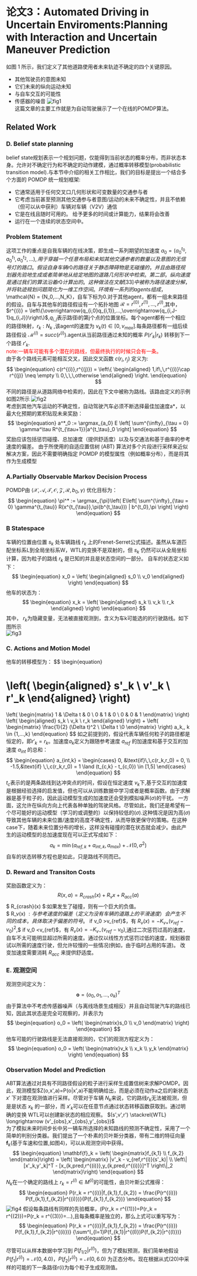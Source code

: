 # 论文3：Automated Driving in Uncertain Enviroments:Planning with Interaction and Uncertain Maneuver Prediction
如图 1 所示，我们定义了其他道路使用者未来轨迹不确定的四个关键原因。
* 其他驾驶员的意图未知
* 它们未来的纵向运动未知
* 与自车交互的可能性
* 传感器的噪音
![fig1](/Decision/elements/BMW_fig1.png "fig1")  
这篇文章的主要工作就是为自动驾驶展示了一个在线的POMDP算法。
## Related Work
### D. Belief state planning
belief state规划表示一个规划问题，仅能得到当前状态的概率分布，而非状态本身。允许对不确定行为和不确定的动作建模，通过概率转移模型(probabilistic transition model).与本节中介绍的相关工作相比，我们的目标是提出一个结合多个方面的 POMDP 统一规划框架:
* 它通常适用于任何交叉口几何形状和可变数量的交通参与者
* 它考虑当前甚至预测其他交通参与者意图/运动的未来不确定性，并且不依赖（但可以从中获利）车辆对车辆（V2V）通信
* 它是在线且随时可用的。 给予更多的时间或计算能力，结果将会改善
* 运行在一个连续的状态空间中。

### Problem Statement
这项工作的重点是自我车辆的在线决策，即生成一系列期望的加速度 $a_0 = (a^{t_0}_0,a^{t_1}_0,a^{t_2}_0,...),用于穿越一个任意布局和未知其他交通参者的数量以及意图的无信号灯的路口。
假设自身车辆r0的路径关于静态障碍物是无碰撞的，并且由路径规划器先验地生成或者简单地从给定地图的道路几何形状中检索。第二部，纵向速度是通过我们的算法沿着r0计算出的。这种做法在文献[33]中被称为路径速度分解，并将轨迹规划问题简化为一维工作空间。   
环境有一系列的agents组成，$ \mathcal{N} = {N_0,...,N_K}，自车下标为0.对于其他agent，都有一组未来路径的假设。自车与其他车的路径假设有一个拓扑地图 $\mathcal{R}= {r^{(0)},r^{(1)},...,r^{(I)}}$,其中， $r^{(i)} = \left\{\overrightarrow{q_{i,0}q_{i,1}},...,\overrightarrow{q_{i,J-1}q_{i,J}}\right\}$,$q_{i,j}$表示路径i的第j个点的位置坐标。每个agent都有一个相应的路径映射，$r_k : N_k$ ,该agent的速度为 $v_k(t) \in [0,v_{max}]$.每条路径都有一组后续路径假设 $\mathcal{M}^{(i)} = succ(r^{(i)})$.agent从当前路径通过未知的概率 $P(r'_k|r_k)$ 转移到下一个路径 $r'_k$.   
<font color=red>
note:一辆车可能有多个潜在的路线，但最终执行的时候只会有一条。  
</font>
由于各个路线元素可能相互交叉，因此交叉函数 $c(r_i,r_j)$ 定义为:
$$
\begin{equation}
c(r^{(i)},r^{(j)}) =
\left\{
\begin{aligned}
1,if\,\,r^{(i)}\cap r^{(j)} \neq \empty \\
0,\,\,\,otherwise
\end{aligned}
\right.
\end{equation} 
$$
不同的路径是从道路网络中检索的，因此在下文中被称为路线。该路由定义的示例如图2所示
![fig2](/Decision/elements/BMW_fig2.png "fig2")    
考虑到其他汽车运动的不确定性，自动驾驶汽车必须不断选择最佳加速度a*，以最大化预期的累积贴现未来奖励：
$$
\begin{equation}
a^*_0 := \argmax_{a_0} E \left[
\sum^{\infty}_{\tau = 0} \gamma^\tau R^{t_{\tau+1}}|a^{t_\tau}_0
\right]
\end{equation}
$$
奖励应该包括惩罚碰撞、总加速度（提供舒适度）以及与交通法和基于曲率的参考速度的偏差。
由于所使用的自适应置信树 (ABT) 算法对多个片段进行采样来近似解决方案，因此不需要明确指定 POMDP 的模型属性（例如概率分布），而是将其作为生成模型

### A.Partially Observable Markov Decision Process
POMDP由 $\left<\mathcal{X,A,T,O,Z,R},b_0,\gamma\right>$
优化目标为：
$$
\begin{equation}
\pi^* := \argmax_{\pi}\left(
E\left[
\sum^{\infty}_{\tau = 0} \gamma^{t_{tau}}
R(x^{t_{\tau}},\pi(b^{t_\tau})) | b^{t_0},\pi
\right]
\right)
\end{equation}
$$
### B Statespace
车辆的位置由位置 $s_k$ 处车辆路线 $r_k$ 上的Frenet-Serret公式描述。虽然从车道匹配坐标系L到全局坐标系W，WTL的变换不是双射的，但 $s_k$ 仍然可以从全局坐标计算，因为粒子的路线 $r_k$ 是已知的并且是状态空间的一部分。
自车的状态定义如下：
$$
\begin{equation}
x_0 = \left(
\begin{aligned}
s_0 \\
v_0
\end{aligned}
\right)
\end{equation}
$$
他车的状态为：
$$
\begin{equation}
x_k = \left(
\begin{aligned}
s_k \\
v_k \\
r_k
\end{aligned}
\right)
\end{equation}
$$
其中， $r_k$为隐藏变量，无法被直接观测到，含义为车k可能选的的行驶路线。如下图所示  
![fig3](/Decision/elements/BMW_fig3.png "fig3") 

### C. Actions and Motion Model
他车的转移模型为：
$$
\begin{equation}

\left(
\begin{aligned}
s'_k \\ v'_k \\ r'_k
\end{aligned}
\right)
=
\left(
\begin{matrix}
1 & \Delta t & 0 \\
0 & 1 & 0 \\
0 & 0 & 1
\end{matrix}
\right)
\left(
\begin{aligned}
s_k \\ v_k \\ r_k
\end{aligned}
\right)
+
\left(
\begin{matrix}
\frac{1}{2} (\Delta t)^2 \\ \Delta t \\0
\end{matrix}
\right)
a_k,\, k \in \{1,...,k\}
\end{equation}
$$
如之前提到的，假设代表车辆任何粒子的路径都是恒定的，即$r'_k = r_k$。加速度$a_k$定义为跟随参考速度 $a_{ref}$ 的加速度和基于交互的加速度 $a_{int}$ 的总和：
$$
\begin{equation}
a_{int,k} = 
\begin{cases}
0, &\text{if}\,\,c(r_k,r_0) = 0, \\
-1.5,&\text{if} \,\,c(r_k,r_0) = 1 \land (t_{c,k} - t_{c,0}) \in [1,5]
\end{cases}
\end{equation}
$$
$t_c$表示的是两条路线到达冲突点的时间，假设在恒定速度 $v_k$下,基于交互的加速度是根据经验选择的启发值，但也可以从训练数据中学习或者是概率函数。由于求解器是基于粒子的，因此运动模型生成的加速度还会受到模拟噪声($\sigma$)的干扰。 一方面，这允许在纵向方向上代表各种单独的驾驶风格。尽管如此，我们还是希望有一个尽可能好的运动模型（学习的或调整的）以保持较低的($\sigma$).这种情况是因为高($\sigma$)导致其他车辆的未来位置/速度的高度不确定性，从而导致更保守的策略。在这种case下，随着未来位置分布的增长，这样没有碰撞的潜在状态就会减少。由此产生的运动模型的总加速度现在可以正式写成如下：
$$
\begin{equation}
a_k = \min (a_{ref,k} +a_{int,k},a_{max}) + \mathcal{N}(0,\sigma^2)
\end{equation}
$$
自车的状态转移方程也是如此，只是路线不同而已。  

### D. Reward and Transiton Costs
奖励函数定义为：
$$
\begin{equation}
R(x,a) = R_{crash}(x) +R_v{x} +R_{acc}(a)
\end{equation}
$$
$ R_{crash}(x) $:如果发生了碰撞，则有一个巨大的负值。  
$ R_v(x) $:与参考速度的偏差（定义为没有车辆的道路上的平滑速度）会产生不同的成本，具体取决于偏差的符号。$ if v_0 >v_{ref}$，有 $R_v(x)= -K_{v+}(v_{ref}- v_0)^2$,$ if v_0 <v_{ref}$，有 $R_v(x)= -K_{v-}(v_{ref}- v_0)$,通过二次惩罚过高的速度，自车不太可能明显超过所需的速度。通过仅以线性方式惩罚过低的速度，规划器尝试以所需的速度行驶，但允许较慢的一些情况(例如，由于临时占用的车道)。 改变加速度需要消耗 $R_{acc}$ 来提供舒适度。

### E. 观测空间
观测空间定义为：
$$
\begin{equation}
\mathbf{o} = (o_0,o_1,...,o_k)^T
\end{equation}
$$
由于算法中不考虑传感器噪声（与离线场景生成相反）并且自动驾驶汽车的路线已知，因此其状态是完全可观察的，并表示为
$$
\begin{equation}
o_0 = 
\left( \begin{matrix}s_0 \\ v_0 \end{matrix} \right)
\end{equation}
$$
他车可能的行驶路线是无法直接观测的，它们的观测方程定义为：
$$
\begin{equation}
o_0 = 
\left( \begin{matrix}v_k \\ x_k \\ y_k \end{matrix} \right)
\end{equation}
$$

### Observation Model and Prediction
ABT算法通过对具有不同路径假设的粒子进行采样生成置信树来求解POMDP。因此，观测模型$Z(o,x',a)=P(o|x',a)不能明确给出，而是必须在动作a之后的新状态 $x'$ 下对潜在观测值进行采样。尽管对于车辆 $N_k$来说，它的路线$r_k$无法被观测，但是是状态 $x_k$ 的一部分，而 $x'_k$可以在任意节点通过状态转移函数获取到。通过明确的变换 WTL可以创建新状态的相应观察。 $(s',v',r') \stackrel{WTL} \longrightarrow (v'_{obs},x'_{obs},y'_{obs})$  
为了模拟未来时间步长中另一辆车所选择的未知路线的预测不确定性，采用了一个简单的判别分类器。我们提出了一个朴素的贝叶斯分类器，带有二维的特征向量 $\mathbf{f}_k$(基于车速和位置,如图4)，可以从观测空间中获得。
$$
\begin{equation}
\mathbf{f}_k = \left( \begin{matrix}f_{k,1} \\ f_{k,2} \end{matrix}\right) = \left( \begin{matrix}
|v'_k - v_{ref,r^(i)}(s'_k)| \\
\left\|[x'_k,y'_k]^T - [x_{k,pred,r^{(i)}},y_{k,pred,r^{(i)}}]^T \right\|_2
\end{matrix}\right)
\end{equation}
$$
$N_k$在一个确定的路线上 $r_k = r^{(i)} \in M^{(i)}$的可能性，由贝叶斯公式推得：
$$
\begin{equation}
P(r_k = r^{(i)}|f_{k,1},f_{k,2}) = 
\frac{P(r^{(i)}) P(f_{k,1},f_{k,2}|r^{(i)})}{P(f_{k,1},f_{k,2})}
\end{equation}
$$
![fig4](/Decision/elements/BMW_fig4.png "fig4") 
假设每条路线有同样的先验概率，(P(r_k = r^{(1)})=P(r_k = r^{(2)})=P(r_k = r^{(3)})=...),且每条概率是独立的，那么上式可以重写写为：
$$
\begin{equation}
P(r_k = r^{(i)}|f_{k,1},f_{k,2}) = 
\frac{P(r^{(i)}) P(f_{k,1},f_{k,2}|r^{(i)})}
{\sum^I_{l=1}P(f_{k,1}|r^{(l)})P(f_{k,2}|r^{(l)})}
\end{equation}
$$

尽管可以从样本数据中学习到 $P(f_{1/2}|r^{(I)})$，但为了模拟预测，我们简单地假设 $P(f_1|r^{(i)}) = \mathcal{N}(0,4.0)$，$P(f_2|r^{(i)}) = \mathcal{N}(0,6.0)$ 为正态分布。现在根据从式(20)中采样的可能的下一条路径r(i)为每个粒子生成观测值。
